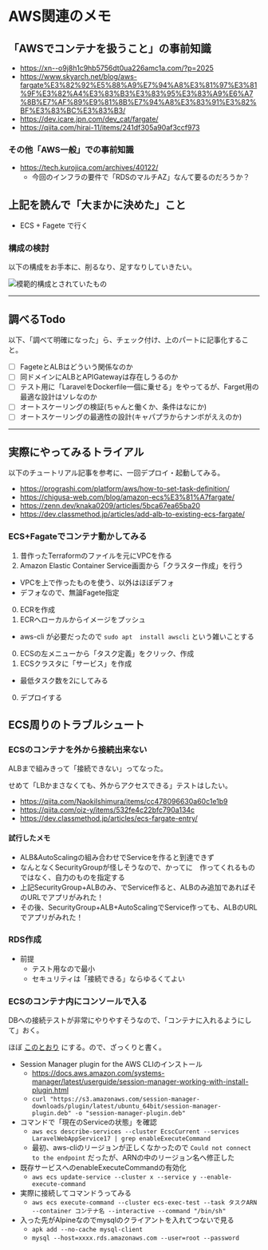 # AWS関連のメモ

## 「AWSでコンテナを扱うこと」の事前知識

- https://xn--o9j8h1c9hb5756dt0ua226amc1a.com/?p=2025
- https://www.skyarch.net/blog/aws-fargate%E3%82%92%E5%88%A9%E7%94%A8%E3%81%97%E3%81%9F%E3%82%A4%E3%83%B3%E3%83%95%E3%83%A9%E6%A7%8B%E7%AF%89%E9%81%8B%E7%94%A8%E3%83%91%E3%82%BF%E3%83%BC%E3%83%B3/
- https://dev.icare.jpn.com/dev_cat/fargate/
- https://qiita.com/hirai-11/items/241df305a90af3ccf973

### その他「AWS一般」での事前知識

- https://tech.kurojica.com/archives/40122/
  - 今回のインフラの要件で「RDSのマルチAZ」なんて要るのだろうか？

## 上記を読んで「大まかに決めた」こと

- ECS + Fagete で行く

### 構成の検討

以下の構成をお手本に、削るなり、足すなりしていきたい。

![模範的構成とされていたもの](https://www.skyarch.net/blog/wp-content/uploads/2019/04/fargate.png)

---

## 調べるTodo

以下、「調べて明確になった」ら、チェック付け、上のパートに記事化すること。

- [ ] FageteとALBはどういう関係なのか
- [ ] 同ドメインにALBとAPIGatewayは存在しうるのか
- [ ] テスト用に「LaravelをDockerfile一個に乗せる」をやってるが、Farget用の最適な設計はソレなのか
- [ ] オートスケーリングの検証(ちゃんと働くか、条件はなにか)
- [ ] オートスケーリングの最適性の設計(キャパプラからナンボがええのか)

---

## 実際にやってみるトライアル

以下のチュートリアル記事を参考に、一回デプロイ・起動してみる。

- https://prograshi.com/platform/aws/how-to-set-task-definition/
- https://chigusa-web.com/blog/amazon-ecs%E3%81%A7fargate/
- https://zenn.dev/knaka0209/articles/5bca67ea65ba20
- https://dev.classmethod.jp/articles/add-alb-to-existing-ecs-fargate/

### ECS+Fagateでコンテナ動かしてみる

1. 昔作ったTerraformのファイルを元にVPCを作る
0. Amazon Elastic Container Service画面から「クラスター作成」を行う
  - VPCを上で作ったものを使う、以外はほぼデフォ
  - デフォなので、無論Fagete指定
0. ECRを作成
0. ECRへローカルからイメージをプッシュ 
  - aws-cli が必要だったので `sudo apt  install awscli` という雑いことする
0. ECSの左メニューから「タスク定義」をクリック、作成
0. ECSクラスタに「サービス」を作成 
  - 最低タスク数を2にしてみる
0. デプロイする

## ECS周りのトラブルシュート

### ECSのコンテナを外から接続出来ない

ALBまで組みきって「接続できない」ってなった。

せめて「LBかまさなくても、外からアクセスできる」テストはしたい。

- https://qiita.com/NaokiIshimura/items/cc478096630a60c1e1b9
- https://qiita.com/oiz-y/items/532fe4c22bfc790a134c
- https://dev.classmethod.jp/articles/ecs-fargate-entry/

#### 試行したメモ

- ALB&AutoScalingの組み合わせでServiceを作ると到達できず
- なんとなくSecurityGroupが怪しそうなので、かってに　作ってくれるものではなく、自力のものを指定する
- 上記SecurityGroup+ALBのみ、でService作ると、ALBのみ追加であればそのURLでアプリがみれた！
- その後、SecurityGroup+ALB+AutoScalingでService作っても、ALBのURLでアプリがみれた！

### RDS作成

- 前提
  - テスト用なので最小
  - セキュリティは「接続できる」ならゆるくてよい


### ECSのコンテナ内にコンソールで入る

DBへの接続テストが非常にやりやすそうなので、「コンテナに入れるようにして」おく。

ほぼ [このとおり](https://blog.serverworks.co.jp/ecs-exec) にする。ので、ざっくりと書く。

- Session Manager plugin for the AWS CLIのインストール
  - https://docs.aws.amazon.com/systems-manager/latest/userguide/session-manager-working-with-install-plugin.html
  - `curl "https://s3.amazonaws.com/session-manager-downloads/plugin/latest/ubuntu_64bit/session-manager-plugin.deb" -o "session-manager-plugin.deb"`
- コマンドで「現在のServiceの状態」を確認
  - `aws ecs describe-services --cluster EcscCurrent --services LaravelWebAppService17 | grep enableExecuteCommand`
  - 最初、aws-cliのリージョンが正しくなかったので `Could not connect to the endpoint` だったが、ARNの中のリージョン名へ修正した
- 既存サービスへのenableExecuteCommandの有効化
  - `aws ecs update-service --cluster x --service y --enable-execute-command`
- 実際に接続してコマンドうってみる
  - `aws ecs execute-command --cluster ecs-exec-test --task タスクARN --container コンテナ名 --interactive --command "/bin/sh"`
- 入った先がAlpineなのでmysqlのクライアントを入れてつないで見る
  - `apk add --no-cache mysql-client`
  - `mysql --host=xxxx.rds.amazonaws.com --user=root --password`
